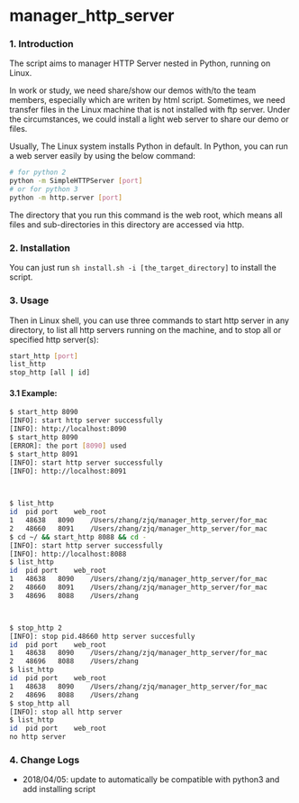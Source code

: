 # manager_http_server

### 1. Introduction

The script aims to manager HTTP Server nested in Python, running on Linux.

In work or study, we need share/show our demos with/to the team members, especially which are writen by html script. Sometimes, we need transfer files in the Linux machine that is not installed with ftp server. Under the circumstances, we could install a light web server to share our demo or files. 

Usually, The Linux system installs Python in default. In Python, you can run a web server easily by using the below command:
```Bash
# for python 2
python -m SimpleHTTPServer [port]
# or for python 3
python -m http.server [port]
```

The directory that you run this command is the web root, which means all files and sub-directories in this directory are accessed via http.

### 2. Installation

You can just run `sh install.sh -i [the_target_directory]` to install the script.

### 3. Usage

Then in Linux shell, you can use three commands to start http server in any directory, to list all http servers running on the machine, and to stop all or specified http server(s):
```Bash
start_http [port]
list_http
stop_http [all | id]
```

#### 3.1 Example:

```Bash
$ start_http 8090
[INFO]: start http server successfully
[INFO]: http://localhost:8090
$ start_http 8090
[ERROR]: the port [8090] used
$ start_http 8091
[INFO]: start http server successfully
[INFO]: http://localhost:8091
 


$ list_http 
id	pid	port	web_root
1	48638	8090	/Users/zhang/zjq/manager_http_server/for_mac
2	48660	8091	/Users/zhang/zjq/manager_http_server/for_mac
$ cd ~/ && start_http 8088 && cd -
[INFO]: start http server successfully
[INFO]: http://localhost:8088
$ list_http 
id	pid	port	web_root
1	48638	8090	/Users/zhang/zjq/manager_http_server/for_mac
2	48660	8091	/Users/zhang/zjq/manager_http_server/for_mac
3	48696	8088	/Users/zhang



$ stop_http 2
[INFO]: stop pid.48660 http server succesfully
id	pid	port	web_root
1	48638	8090	/Users/zhang/zjq/manager_http_server/for_mac
2	48696	8088	/Users/zhang
$ list_http 
id	pid	port	web_root
1	48638	8090	/Users/zhang/zjq/manager_http_server/for_mac
2	48696	8088	/Users/zhang
$ stop_http all
[INFO]: stop all http server
$ list_http 
id	pid	port	web_root
no http server
```

### 4. Change Logs
+ 2018/04/05: update to automatically be compatible with python3
				and	add installing script

